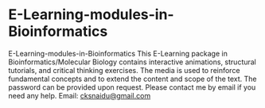 # E-Learning-modules-in-Bioinformatics
E-Learning-modules-in-Bioinformatics
This E-Learning package in Bioinformatics/Molecular Biology contains interactive animations, structural tutorials, and critical thinking exercises. The media is used to reinforce fundamental concepts and to extend the content and scope of the text. 
The password can be provided upon request. 
Please contact me by email if you need any help. 
Email: cksnaidu@gmail.com
